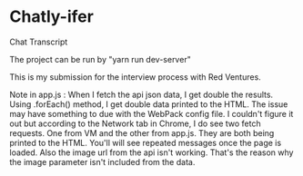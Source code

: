# Chatly-ifer
Chat Transcript

The project can be run by "yarn run dev-server"

This is my submission for the interview process with Red Ventures. 

Note in app.js : When I fetch the api json data, I get double the results. Using .forEach() method, I get double data printed to the HTML. The issue may have something to due with the WebPack config file. I couldn't figure it out but according to the Network tab in Chrome, I do see two fetch requests. One from VM and the other from app.js. They are both being printed to the HTML. You'll will see repeated messages once the page is loaded. 
Also the image url from the api isn't working. That's the reason why the image parameter isn't included from the data. 


